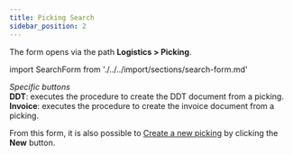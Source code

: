 ```yaml
---
title: Picking Search 
sidebar_position: 2
---
```


The form opens via the path **Logistics > Picking**.

import SearchForm from './../../import/sections/search-form.md'

<SearchForm />

*Specific buttons*  
**DDT**: executes the procedure to create the DDT document from a picking.  
**Invoice**: executes the procedure to create the invoice document from a picking. 

From this form, it is also possible to [Create a new picking](/docs/logistics/picking/picking-management) by clicking the **New** button.